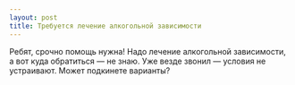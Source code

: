 ```yaml
---
layout: post 
title: Требуется лечение алкогольной зависимости 
--- 
```

Ребят, срочно помощь нужна! Надо лечение алкогольной зависимости, а вот куда обратиться — не знаю. Уже везде звонил — условия не устраивают. Может подкинете варианты?